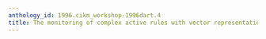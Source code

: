```yaml
---
anthology_id: 1996.cikm_workshop-1996dart.4
title: The monitoring of complex active rules with vector representation
---
```

